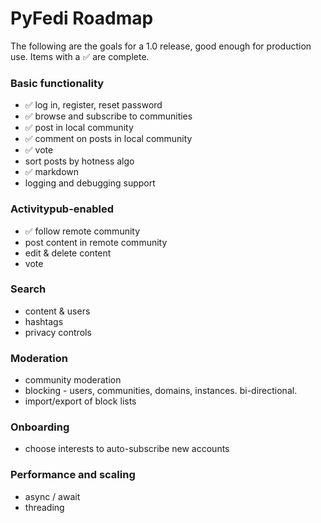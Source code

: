 # PyFedi Roadmap

The following are the goals for a 1.0 release, good enough for production use. Items with a ✅  are complete.

### Basic functionality

- ✅ log in, register, reset password
- ✅ browse and subscribe to communities
- ✅ post in local community
- ✅ comment on posts in local community
- ✅ vote
- sort posts by hotness algo
- ✅ markdown
- logging and debugging support


### Activitypub-enabled

- ✅ follow remote community
- post content in remote community
- edit & delete content
- vote

### Search

- content & users
- hashtags
- privacy controls

### Moderation

- community moderation
- blocking - users, communities, domains, instances. bi-directional.
- import/export of block lists

### Onboarding

- choose interests to auto-subscribe new accounts

### Performance and scaling

- async / await
- threading
